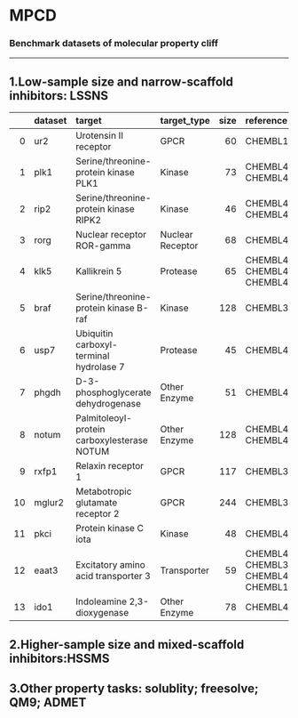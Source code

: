 # MPCD
### Benchmark datasets of molecular property cliff  

------
## 1.Low-sample size and narrow-scaffold inhibitors: LSSNS



|    | dataset   | target                                      | target_type      |   size | reference                                                  |
|---:|:----------|:--------------------------------------------|:-----------------|-------:|:-----------------------------------------------------------|
|  0 | ur2       | Urotensin II receptor                       | GPCR             |     60 | CHEMBL1146083                                              |
|  1 | plk1      | Serine/threonine-protein kinase PLK1        | Kinase           |     73 | CHEMBL4406868; CHEMBL4138231                               |
|  2 | rip2      | Serine/threonine-protein kinase RIPK2       | Kinase           |     46 | CHEMBL4266012; CHEMBL4130524                               |
|  3 | rorg      | Nuclear receptor ROR-gamma                  | Nuclear Receptor |     68 | CHEMBL4619752                                              |
|  4 | klk5      | Kallikrein 5                                | Protease         |     65 | CHEMBL4387717; CHEMBL4422656; CHEMBL4396973                |
|  5 | braf      | Serine/threonine-protein kinase B-raf       | Kinase           |    128 | CHEMBL3638563                                              |
|  6 | usp7      | Ubiquitin carboxyl-terminal hydrolase 7     | Protease         |     45 | CHEMBL4251701                                              |
|  7 | phgdh     | D-3-phosphoglycerate dehydrogenase          | Other Enzyme     |     51 | CHEMBL4373702                                              |
|  8 | notum     | Palmitoleoyl-protein carboxylesterase NOTUM | Other Enzyme     |    128 | CHEMBL4619806; CHEMBL4334426                               |
|  9 | rxfp1     | Relaxin receptor 1                          | GPCR             |    117 | CHEMBL3714716                                              |
| 10 | mglur2    | Metabotropic glutamate receptor 2           | GPCR             |    244 | CHEMBL3886984                                              |
| 11 | pkci      | Protein kinase C iota                       | Kinase           |     48 | CHEMBL4184321                                              |
| 12 | eaat3     | Excitatory amino acid transporter 3         | Transporter      |     59 | CHEMBL4145652; CHEMBL3860066; CHEMBL4725471; CHEMBL1155081 |
| 13 | ido1      | Indoleamine 2,3-dioxygenase                 | Other Enzyme     |     78 | CHEMBL4364294                                              |


## 2.Higher-sample size and mixed-scaffold inhibitors:HSSMS




## 3.Other property tasks: solublity; freesolve; QM9; ADMET

